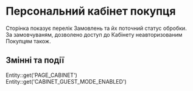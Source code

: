 # Персональний кабінет покупця #

Сторінка показує перелік Замовлень та йх поточний статус обробки.  
За замовчуваням, дозволено доступ до Кабінету неавторизованим Покупцям також. 

## Змінні та події ##
Entity::get('PAGE_CABINET')  
Entity::get('CABINET_GUEST_MODE_ENABLED')  

